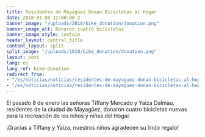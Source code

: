 ```yaml
---
title: Residentes de Mayagüez Donan Bicicletas al Hogar
date: 2018-01-08 12:00:00 Z
banner_image: "/uploads/2018/bike_donation/donation.png"
banner_image_alt: Donaron cuatro bicicletas
banner_image_style: contain
header_layout: central_title
content_layout: split
split_image: "/uploads/2018/bike_donation/donation.png"
layout: post
lang: es
lang_ref: bike-donation
redirect_from:
- "/es/noticias/noticias/residentes-de-mayaguez-donan-bicicletas-al-hogar"
- "/es/noticias/noticias/residentes-de-mayaguez-donan-bicicletas-al-hogar/"
---
```


El pasado 8 de enero las señoras Tiffany Mercado y Yaiza Dalmau, residentes de la ciudad de Mayagüez, donaron cuatro bicicletas nuevas para la recreación de los niños y niñas del Hogar.

¡Gracias a Tiffany y Yaiza, nuestros niños agradecen su lindo regalo!
